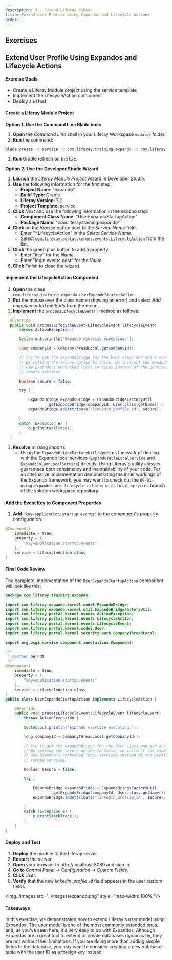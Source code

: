 ```yaml
---
description: 9 - Extend Liferay Schema
title: Extend User Profile Using Expandos and Lifecycle Actions
order: 1
---
```


<h2 class="exercise">Exercises</h2>

## Extend User Profile Using Expandos and Lifecycle Actions

<div class="ahead">
<h4>Exercise Goals</h4>
	<ul>
		<li>Create a Liferay Module project using the service template</li>
		<li>Implement the LifecycleAction component</li>
		<li>Deploy and test</li>
	</ul>
</div>

#### Create a Liferay Module Project

**Option 1: Use the Command Line Blade tools**

1. **Open** the _Command Line_ shell in your Liferay Workspace `modules` folder.
1. **Run** the command:
```bash
blade create -t service -p com.liferay.training.expando -s com.liferay.portal.kernel.events.LifecycleAction -c UserExpandoStartupAction expando
```
1. **Run** Gradle refresh on the IDE.

**Option 2: Use the Developer Studio Wizard**

1. **Launch** the *Liferay Module Project* wizard in Developer Studio.
1. **Use** the following information for the first step:
	* __Project Name__: "expando"
	* __Build Type__: Gradle
	* __Liferay Version__: 7.2
	* __Project Template__: service
1. **Click** *Next* and use the following information in the second step:
	* __Component Class Name__: "UserExpandoStartupAction"
	* __Package Name__: "com.liferay.training.expando"
1. **Click** on the _browse_ button next to the *Service Name* field.
	* Enter "\*.LifecycleAction" in the *Select Service Name*.
	* Select `com.liferay.portal.kernel.events.LifecycleAction` from the list.
1. **Click** the green plus button to add a property. 
	* Enter "key" for the *Name*.
	* Enter "login.events.post" for the *Value*.
1. **Click** *Finish* to close the wizard.

#### Implement the LifecycleAction Component

1. **Open** the class `com.liferay.training.expando.UserExpandoStartupAction`.
1. **Put** the mouse over the class name (showing an error) and select *Add unimplemented methods* from the menu.	
1. **Implement** the `processLifecycleEvent()` method as follows:
  ```java
	@Override
	public void processLifecycleEvent(LifecycleEvent lifecycleEvent)
		throws ActionException {

		System.out.println("Expando exercise executing.");

		long companyId = CompanyThreadLocal.getCompanyId();

		// Try to get the expandoBridge for the User class and add a custom attribute.
		// By setting the secure option to false, we instruct the expandoBridge to
		// use Expando's unchecked local services instead of the permission-checked
		// remote services.

		boolean secure = false;

		try {

			ExpandoBridge expandoBridge = ExpandoBridgeFactoryUtil
					.getExpandoBridge(companyId, User.class.getName());
			expandoBridge.addAttribute("linkedin_profile_id", secure);

		}
		catch (Exception e) {
			e.printStackTrace();
		}
	}
  ```
1. **Resolve** missing imports.  
	- Using the `ExpandoBridgeFactoryUtil` saves us the work of dealing with the Expando local services (`ExpandoTableLocalService` and `ExpandoColumnLocalService`) directly. Using Liferay's utility classes guarantees both consistency and maintainability of your code. For an alternative implementation demonstrating the inner workings of the Expando framework, you may want to check out the `09-01-using-expandos-and-lifecycle-actions-with-local-services` branch of the solution workspace repository.

#### Add the Event Key to Component Properties

1. **Add** `"key=application.startup.events"` to the component's property configuration:

```java
@Component(
	immediate = true,
	property = {
		"key=application.startup.events"
	},
	service = LifecycleAction.class
)
```

#### Final Code Review

The complete implementation of the `UserExpandoStartupAction` component will look like this: 

```java
package com.liferay.training.expando;

import com.liferay.expando.kernel.model.ExpandoBridge;
import com.liferay.expando.kernel.util.ExpandoBridgeFactoryUtil;
import com.liferay.portal.kernel.events.ActionException;
import com.liferay.portal.kernel.events.LifecycleAction;
import com.liferay.portal.kernel.events.LifecycleEvent;
import com.liferay.portal.kernel.model.User;
import com.liferay.portal.kernel.security.auth.CompanyThreadLocal;

import org.osgi.service.component.annotations.Component;

/**
 * @author berndt
 */
@Component(
	immediate = true,
	property = {
		"key=application.startup.events"
	},
	service = LifecycleAction.class
)
public class UserExpandoStartupAction implements LifecycleAction {

	@Override
	public void processLifecycleEvent(LifecycleEvent lifecycleEvent)
		throws ActionException {

		System.out.println("Expando exercise executing.");

		long companyId = CompanyThreadLocal.getCompanyId();

		// Try to get the expandoBridge for the User class and add a custom attribute.
		// By setting the secure option to false, we instruct the expandoBridge to
		// use Expando's unchecked local services instead of the permission-checked
		// remote services.

		boolean secure = false;

		try {

			ExpandoBridge expandoBridge = ExpandoBridgeFactoryUtil
					.getExpandoBridge(companyId, User.class.getName());
			expandoBridge.addAttribute("linkedin_profile_id", secure);

		}
		catch (Exception e) {
			e.printStackTrace();
		}
	}
}
```

#### Deploy and Test
 
1. **Deploy** the module to the Liferay server.
1. **Restart** the server.
1. **Open** your browser to http://localhost:8080 and sign in.
1. **Go to** *Control Panel → Configuration → Custom Fields*.
1. **Click** *User*.
1. **Verify** that the new *linkedin\_profile\_id* field appears in the user custom fields.

<img../images src="../images/expando.png" style="max-width: 100%;"/>

#### Takeaways

In this exercise, we demonstrated how to extend Liferay's user model using Expandos. The user model is one of the most commonly extended ones, and, as you've seen here, it's very easy to do with Expandos. Although Expandos are a great tool to extend or create databases dynamically, they are not without their limitations. If you are doing more than adding simple fields to the database, you may want to consider creating a new database table with the user ID as a foreign key instead.